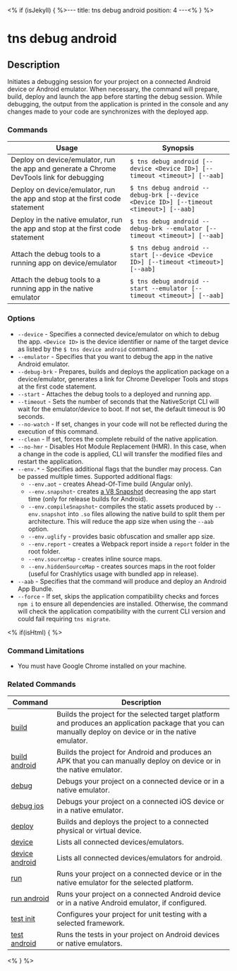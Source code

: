 <% if (isJekyll) { %>---
title: tns debug android
position: 4
---<% } %>

# tns debug android

## Description

Initiates a debugging session for your project on a connected Android device or Android emulator. When necessary, the command will prepare, build, deploy and launch the app before starting the debug session. While debugging, the output from the application is printed in the console and any changes made to your code are synchronizes with the deployed app.

### Commands

Usage | Synopsis
---|---
Deploy on device/emulator, run the app and generate a Chrome DevTools link for debugging | `$ tns debug android [--device <Device ID>] [--timeout <timeout>] [--aab]`
Deploy on device/emulator, run the app and stop at the first code statement | `$ tns debug android --debug-brk [--device <Device ID>] [--timeout <timeout>] [--aab]`
Deploy in the native emulator, run the app and stop at the first code statement | `$ tns debug android --debug-brk --emulator [--timeout <timeout>] [--aab]`
Attach the debug tools to a running app on device/emulator | `$ tns debug android --start [--device <Device ID>] [--timeout <timeout>] [--aab]`
Attach the debug tools to a running app in the native emulator | `$ tns debug android --start --emulator [--timeout <timeout>] [--aab]`

### Options

* `--device` - Specifies a connected device/emulator on which to debug the app. `<Device ID>` is the device identifier or name of the target device as listed by the `$ tns device android` command.
* `--emulator` - Specifies that you want to debug the app in the native Android emulator.
* `--debug-brk` - Prepares, builds and deploys the application package on a device/emulator, generates a link for Chrome Developer Tools and stops at the first code statement.
* `--start` - Attaches the debug tools to a deployed and running app.
* `--timeout` - Sets the number of seconds that the NativeScript CLI will wait for the emulator/device to boot. If not set, the default timeout is 90 seconds.
* `--no-watch` - If set, changes in your code will not be reflected during the execution of this command.
* `--clean` - If set, forces the complete rebuild of the native application.
* `--no-hmr` - Disables Hot Module Replacement (HMR). In this case, when a change in the code is applied, CLI will transfer the modified files and restart the application.
* `--env.*` - Specifies additional flags that the bundler may process. Can be passed multiple times. Supported additional flags:
  + `--env.aot` - creates Ahead-Of-Time build (Angular only).
  + `--env.snapshot`- creates [a V8 Snapshot](https://docs.nativescript.org/performance-optimizations/bundling-with-webpack#v8-heap-snapshot) decreasing the app start time (only for release builds for Android).
  + `--env.compileSnapshot`- compiles the static assets produced by `--env.snapshot` into `.so` files allowing the native build to split them per architecture. This will reduce the app size when using the `--aab` option.
  + `--env.uglify` - provides basic obfuscation and smaller app size.
  + `--env.report` - creates a Webpack report inside a `report` folder in the root folder.
  + `--env.sourceMap` - creates inline source maps.
  + `--env.hiddenSourceMap` - creates sources maps in the root folder (useful for Crashlytics usage with bundled app in release).
* `--aab` - Specifies that the command will produce and deploy an Android App Bundle.
* `--force` - If set, skips the application compatibility checks and forces `npm i` to ensure all dependencies are installed. Otherwise, the command will check the application compatibility with the current CLI version and could fail requiring `tns migrate`.

<% if(isHtml) { %>

### Command Limitations

* You must have Google Chrome installed on your machine.

### Related Commands

Command | Description
----------|----------
[build](build.html) | Builds the project for the selected target platform and produces an application package that you can manually deploy on device or in the native emulator.
[build android](build-android.html) | Builds the project for Android and produces an APK that you can manually deploy on device or in the native emulator.
[debug](debug.html) | Debugs your project on a connected device or in a native emulator.
[debug ios](debug-ios.html) | Debugs your project on a connected iOS device or in a native emulator.
[deploy](deploy.html) | Builds and deploys the project to a connected physical or virtual device.
[device](../../device/device.html) | Lists all connected devices/emulators.
[device android](../../device/device-android.html) | Lists all connected devices/emulators for android.
[run](run.html) | Runs your project on a connected device or in the native emulator for the selected platform.
[run android](run-android.html) | Runs your project on a connected Android device or in a native Android emulator, if configured.
[test init](test-init.html) | Configures your project for unit testing with a selected framework.
[test android](test-android.html) | Runs the tests in your project on Android devices or native emulators.
<% } %>
